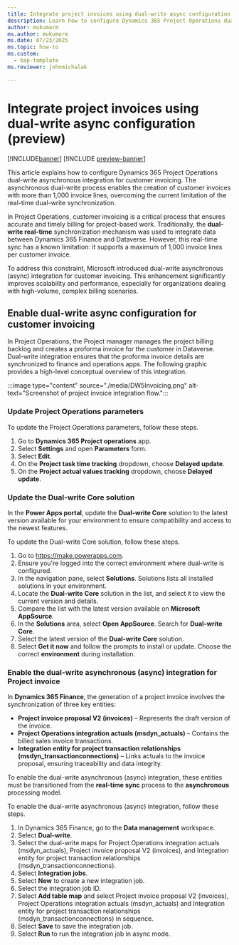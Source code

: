 ```yaml
---
title: Integrate project invoices using dual-write async configuration (preview)
description: Learn how to configure Dynamics 365 Project Operations dual-write asynchronous integration for customer invoicing.
author: mukumarm
ms.author: mukumarm
ms.date: 07/23/2025
ms.topic: how-to
ms.custom: 
  - bap-template
ms.reviewer: johnmichalak

---
```


# Integrate project invoices using dual-write async configuration (preview)

[!INCLUDE[banner](../includes/banner.md)]
[!INCLUDE [preview-banner](~/../shared-content/shared/preview-includes/preview-banner.md)]

This article explains how to configure Dynamics 365 Project Operations dual-write asynchronous integration for customer invoicing. The asynchronous dual-write process enables the creation of customer invoices with more than 1,000 invoice lines, overcoming the current limitation of the real-time dual-write synchronization.

In Project Operations, customer invoicing is a critical process that ensures accurate and timely billing for project-based work. 
Traditionally, the **dual-write real-time** synchronization mechanism was used to integrate data between Dynamics 365 Finance and Dataverse. 
However, this real-time sync has a known limitation: it supports a maximum of 1,000 invoice lines per customer invoice.

To address this constraint, Microsoft introduced dual-write asynchronous (async) integration for customer invoicing. This enhancement significantly improves scalability and performance, especially for organizations dealing with high-volume, complex billing scenarios.

## Enable dual-write async configuration for customer invoicing

In Project Operations, the Project manager manages the project billing backlog and creates a proforma invoice for the customer in Dataverse. 
Dual-write integration ensures that the proforma invoice details are synchronized to finance and operations apps. 
The following graphic provides a high-level conceptual overview of this integration.

:::image type="content" source="./media/DW5Invoicing.png" alt-text="Screenshot of project invoice integration flow.":::

### Update Project Operations parameters

To update the Project Operations parameters, follow these steps.

1. Go to **Dynamics 365 Project operations** app.
1. Select **Settings** and open **Parameters** form.
1. Select **Edit**.
1. On the **Project task time tracking** dropdown, choose **Delayed update**.
1. On the **Project actual values tracking** dropdown, choose **Delayed update**.

### Update the Dual-write Core solution

In the **Power Apps portal**, update the **Dual-write Core** solution to the latest version available for your environment to ensure compatibility and access to the newest features.

To update the Dual-write Core solution, follow these steps.

1. Go to https://make.powerapps.com.
1. Ensure you're logged into the correct environment where dual-write is configured.
1. In the navigation pane, select **Solutions**. Solutions lists all installed solutions in your environment.
1. Locate the **Dual-write Core** solution in the list, and select it to view the current version and details.
1. Compare the list with the latest version available on **Microsoft AppSource**.
1. In the **Solutions** area, select **Open AppSource**. Search for **Dual-write Core**.
1. Select the latest version of the **Dual-write Core** solution.
1. Select **Get it now** and follow the prompts to install or update. Choose the correct **environment** during installation.

### Enable the dual-write asynchronous (async) integration for Project invoice

In **Dynamics 365 Finance**, the generation of a project invoice involves the synchronization of three key entities:

- **Project invoice proposal V2 (invoices)** – Represents the draft version of the invoice.
- **Project Operations integration actuals (msdyn_actuals)** – Contains the billed sales invoice transactions.
- **Integration entity for project transaction relationships (msdyn_transactionconnections)** – Links actuals to the invoice proposal, ensuring traceability and data integrity.

To enable the dual-write asynchronous (async) integration, these entities must be transitioned from the **real-time sync** process to the **asynchronous** processing model. 

To enable the dual-write asynchronous (async) integration, follow these steps.

1. In Dynamics 365 Finance, go to the **Data management** workspace.
1. Select **Dual-write**.
1. Select the dual-write maps for Project Operations integration actuals (msdyn_actuals), Project invoice proposal V2 (invoices), and Integration entity for project transaction relationships (msdyn_transactionconnections).
1. Select **Integration jobs**.
1. Select **New** to create a new integration job.
1. Select the integration job ID.
1. Select **Add table map** and select Project invoice proposal V2 (invoices), Project Operations integration actuals (msdyn_actuals) and Integration entity for project transaction relationships (msdyn_transactionconnections) in sequence.
1. Select **Save** to save the integration job.
1. Select **Run** to run the integration job in async mode.
